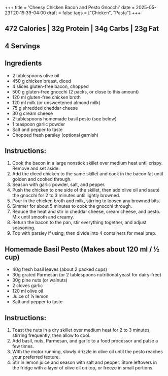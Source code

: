 +++
title = 'Cheesy Chicken Bacon and Pesto Gnocchi'
date = 2025-05-23T20:19:39-04:00
draft = false
tags = ["Chicken", "Pasta"]
+++


## 472 Calories | 32g Protein | 34g Carbs | 23g Fat
## 4 Servings

## Ingredients
- 2 tablespoons olive oil
- 450 g chicken breast, diced
- 4 slices gluten-free bacon, chopped
- 500 g gluten-free gnocchi (2 packs, or close to this amount)
- 120 ml gluten-free chicken broth
- 120 ml milk (or unsweetened almond milk)
- 75 g shredded cheddar cheese
- 30 g cream cheese
- 2 tablespoons homemade basil pesto (see below)
- 1 teaspoon garlic powder
- Salt and pepper to taste
- Chopped fresh parsley (optional garnish)

## Instructions:
1. Cook the bacon in a large nonstick skillet over medium heat until crispy. Remove and set aside.
2. Add the diced chicken to the same skillet and cook in the bacon fat until golden and cooked through. 
3. Season with garlic powder, salt, and pepper.
4. Push the chicken to one side of the skillet, then add olive oil and sauté the gnocchi for 2 to 3 minutes until lightly browned.
5. Pour in the chicken broth and milk, stirring to loosen any browned bits. 
6. Simmer for about 5 minutes to cook the gnocchi through.
7. Reduce the heat and stir in cheddar cheese, cream cheese, and pesto. Mix until smooth and creamy.
8. Return the bacon to the pan, stir everything together, and adjust seasoning.
9. Top with parsley if using, then divide into 4 containers for meal prep.

## Homemade Basil Pesto (Makes about 120 ml / ½ cup)
- 40g fresh basil leaves (about 2 packed cups)
- 30g grated Parmesan (or 2 tablespoons nutritional yeast for dairy-free)
- 30g pine nuts (or walnuts)
- 2 cloves garlic
- 120 ml olive oil
- Juice of ½ lemon
- Salt and pepper to taste

## Instructions:
1. Toast the nuts in a dry skillet over medium heat for 2 to 3 minutes, stirring frequently, then allow to cool.
2. Add basil, nuts, Parmesan, and garlic to a food processor and pulse a few times.
3. With the motor running, slowly drizzle in olive oil until the pesto reaches your preferred texture.
4. Stir in lemon juice and season with salt and pepper. Store leftovers in the fridge with a layer of olive oil on top, or freeze in small portions.


